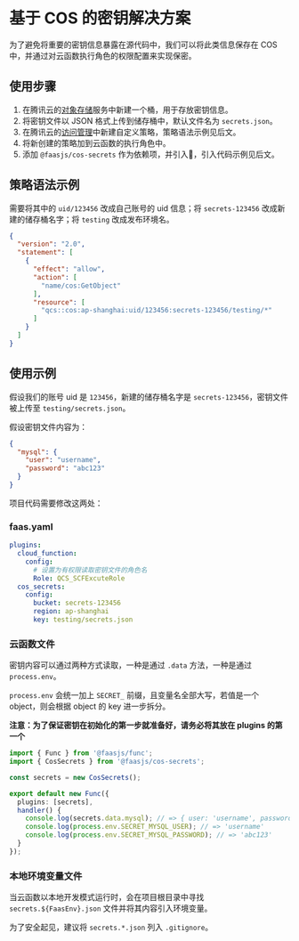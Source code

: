 # 基于 COS 的密钥解决方案

为了避免将重要的密钥信息暴露在源代码中，我们可以将此类信息保存在 COS 中，并通过对云函数执行角色的权限配置来实现保密。

## 使用步骤

1. 在腾讯云的[对象存储](https://console.cloud.tencent.com/cos5)服务中新建一个桶，用于存放密钥信息。
2. 将密钥文件以 JSON 格式上传到储存桶中，默认文件名为 `secrets.json`。
3. 在腾讯云的[访问管理](https://console.cloud.tencent.com/cam/policy)中新建自定义策略，策略语法示例见后文。
4. 将新创建的策略加到云函数的执行角色中。
5. 添加 `@faasjs/cos-secrets` 作为依赖项，并引入，引入代码示例见后文。

## 策略语法示例

需要将其中的 `uid/123456` 改成自己账号的 uid 信息；将 `secrets-123456` 改成新建的储存桶名字；将 `testing` 改成发布环境名。

```json
{
  "version": "2.0",
  "statement": [
    {
      "effect": "allow",
      "action": [
        "name/cos:GetObject"
      ],
      "resource": [
        "qcs::cos:ap-shanghai:uid/123456:secrets-123456/testing/*"
      ]
    }
  ]
}
```

## 使用示例

假设我们的账号 uid 是 `123456`，新建的储存桶名字是 `secrets-123456`，密钥文件被上传至 `testing/secrets.json`。

假设密钥文件内容为：

```json
{
  "mysql": {
    "user": "username",
    "password": "abc123"
  }
}
```

项目代码需要修改这两处：

### faas.yaml

```yaml
plugins:
  cloud_function:
    config:
      # 设置为有权限读取密钥文件的角色名
      Role: QCS_SCFExcuteRole
  cos_secrets:
    config:
      bucket: secrets-123456
      region: ap-shanghai
      key: testing/secrets.json
```

### 云函数文件

密钥内容可以通过两种方式读取，一种是通过 `.data` 方法，一种是通过 `process.env`。

`process.env` 会统一加上 `SECRET_` 前缀，且变量名全部大写，若值是一个 object，则会根据 object 的 key 进一步拆分。

**注意：为了保证密钥在初始化的第一步就准备好，请务必将其放在 plugins 的第一个**

```typescript
import { Func } from '@faasjs/func';
import { CosSecrets } from '@faasjs/cos-secrets';

const secrets = new CosSecrets();

export default new Func({
  plugins: [secrets],
  handler() {
    console.log(secrets.data.mysql); // => { user: 'username', password: 'abc123' }
    console.log(process.env.SECRET_MYSQL_USER); // => 'username'
    console.log(process.env.SECRET_MYSQL_PASSWORD); // => 'abc123'
  }
});
```

### 本地环境变量文件

当云函数以本地开发模式运行时，会在项目根目录中寻找 `secrets.${FaasEnv}.json` 文件并将其内容引入环境变量。

为了安全起见，建议将 `secrets.*.json` 列入 `.gitignore`。
